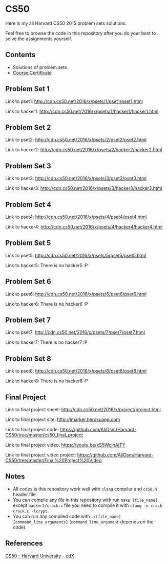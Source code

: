 # CS50
Here is my all Harvard CS50 2015 problem sets solutions.

Feel free to browse the code in this repository after you do your best to solve the assignments yourself.

## Contents
- Solutions of problem sets
- [Course Certificate](https://courses.edx.org/certificates/bc0e59ca7edd4ed08578d30f131db429)

Problem Set 1
----------

Link to pset1: http://cdn.cs50.net/2016/x/psets/1/pset1/pset1.html

Link to hacker1: http://cdn.cs50.net/2016/x/psets/1/hacker1/hacker1.html

Problem Set 2
----------

Link to pset2: http://cdn.cs50.net/2016/x/psets/2/pset2/pset2.html

Link to hacker2: http://cdn.cs50.net/2016/x/psets/2/hacker2/hacker2.html

Problem Set 3
----------

Link to pset3: http://cdn.cs50.net/2016/x/psets/3/pset3/pset3.html

Link to hacker3: http://cdn.cs50.net/2016/x/psets/3/hacker3/hacker3.html

Problem Set 4
----------

Link to pset4: http://cdn.cs50.net/2016/x/psets/4/pset4/pset4.html

Link to hacker4: http://cdn.cs50.net/2016/x/psets/4/hacker4/hacker4.html

Problem Set 5
----------

Link to pset5: http://cdn.cs50.net/2016/x/psets/5/pset5/pset5.html

Link to hacker5: There is no hacker5 :P

Problem Set 6
----------

Link to pset6: http://cdn.cs50.net/2016/x/psets/6/pset6/pset6.html

Link to hacker6: There is no hacker6 :P

Problem Set 7
----------

Link to pset7: http://cdn.cs50.net/2016/x/psets/7/pset7/pset7.html

Link to hacker7: There is no hacker7 :P

Problem Set 8
----------

Link to pset8: http://cdn.cs50.net/2016/x/psets/8/pset8/pset8.html

Link to hacker8: There is no hacker8 :P

Final Project
----------

Link to final project sheet: http://cdn.cs50.net/2016/x/project/project.html

Link to final project site: http://imarker.herokuapp.com

Link to final project code: https://github.com/AliOsm/Harvard-CS50/tree/master/cs50_final_project

Link to final project video: https://youtu.be/xS5WcIhAjTY

Link to final project video project: https://github.com/AliOsm/Harvard-CS50/tree/master/Final%20Project%20Video

Notes
----------

- All codes is this repository work well with `clang` compiler and `cs50.h` header file.
- You can compile any file in this repository with run `make [file_name]` except `hacker2/crack.c` file you need to compile it with `clang -o crack crack.c -lcrypt`.
- You can run any compiled code with `./[file_name] [command_line_arguments]` (`command_line_argument` depends on the code).

References
----------
[CS50 - Harvard University - edX](https://courses.edx.org/courses/course-v1:HarvardX+CS50+X/course/)
